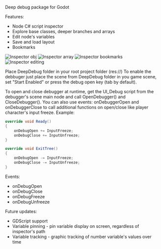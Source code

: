 Deep debug package for Godot

Features:
- Node C# script inspector
- Explore base classes, deeper branches and arrays
- Edit node's variables
- Save and load layout
- Bookmarks

![Inspector obj](https://user-images.githubusercontent.com/45795134/187693402-e1c70b0f-789e-44c0-87fb-b04ad013bb40.jpg)
![Inspector array](https://user-images.githubusercontent.com/45795134/187693438-20f3b1e0-4897-4a1e-8927-da438220a14e.jpg)
![Inspector bookmarks](https://user-images.githubusercontent.com/45795134/187693452-08e41f84-d47e-47b6-a8e2-af4f167fccda.jpg)
![Inspector editing](https://user-images.githubusercontent.com/45795134/187693533-170aca15-197b-4359-80f6-530a5d707ea7.jpg)


Place DeepDebug folder in your root project folder (res://)
To enable the debbuger just place the scene from DeepDebug folder in you game scene, set "Start Enabled" or press the debug open key (tab by default).

To open and close debugger at runtime, get the UI_Debug script from the debugger's scene main node and call OpenDebugger() and CloseDebugger().
You can also use events: onDebuggerOpen and onDebuggerClose to call additional functions on open/close like player character's input freeze.
Example:
```cs
override void Ready()
{
	onDebugOpen += InputFreeze;
	onDebugClose += InputUnfreeze;
}

override void ExitTree()
{
	onDebugOpen -= InputFreeze;
	onDebugClose -= InputUnfreeze;
}
```

Events:
- onDebugOpen
- onDebugClose
- onDebugFreeze
- onDebugUnfreeze

Future updates:
- GDScript support
- Variable pinning - pin variable display on screen, regardless of inspector's path
- Variable tracking - graphic tracking of number variable's values over time
